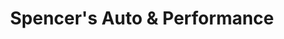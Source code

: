 ---
title: "Spencer's Auto & Performance"
url: /candor/spencers-auto-and-performance/
shop: car parts
---